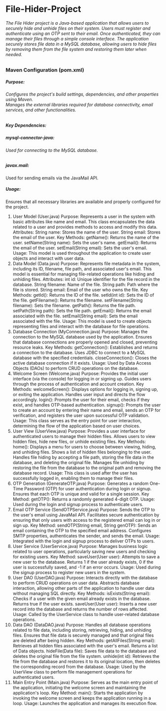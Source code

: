 # File-Hider-Project

<h6>The File Hider project is a Java-based application that allows users to securely hide and unhide files on their system. Users must register and authenticate using an OTP sent to their email. Once authenticated, they can manage their files through a simple console interface. The application securely stores file data in a MySQL database, allowing users to hide files by removing them from the file system and restoring them later when needed.</h6>

<h3>Maven Configuration (pom.xml)</h3>
<h5>Purpose:</h5>
<h6>Configures the project's build settings, dependencies, and other properties using Maven.<br>
Manages the external libraries required for database connectivity, email services, and other functionalities.</h6>

<h5>Key Dependencies:<h5>
<h5>mysql-connector-java: </h5><h6>Used for connecting to the MySQL database.<br>
<h5>javax.mail:</h5> Used for sending emails via the JavaMail API.<br>
<h5>Usage: </h5>Ensures that all necessary libraries are available and properly configured for the project.</h6>

1. User Model (User.java)
Purpose:
Represents a user in the system with basic attributes like name and email.
This class encapsulates the data related to a user and provides methods to access and modify this data.
Attributes:
String name: Stores the name of the user.
String email: Stores the email of the user.
Key Methods:
getName(): Returns the name of the user.
setName(String name): Sets the user's name.
getEmail(): Returns the email of the user.
setEmail(String email): Sets the user's email.
Usage: This model is used throughout the application to create user objects and interact with user data.
2. Data Model (Data.java)
Purpose:
Represents file metadata in the system, including its ID, filename, file path, and associated user's email.
This model is essential for managing file-related operations like hiding and unhiding files.
Attributes:
int id: Unique identifier for the file record in the database.
String filename: Name of the file.
String path: Path where the file is stored.
String email: Email of the user who owns the file.
Key Methods:
getId(): Returns the ID of the file.
setId(int id): Sets the ID of the file.
getFilename(): Returns the filename.
setFilename(String filename): Sets the filename.
getPath(): Returns the file path.
setPath(String path): Sets the file path.
getEmail(): Returns the email associated with the file.
setEmail(String email): Sets the email associated with the file.
Usage: This model is used to create objects representing files and interact with the database for file operations.
3. Database Connection (MyConnection.java)
Purpose:
Manages the connection to the MySQL database used by the application.
Ensures that database connections are properly opened and closed, preventing resource leaks.
Key Methods:
getConnection(): Establishes and returns a connection to the database.
Uses JDBC to connect to a MySQL database with the specified credentials.
closeConnection(): Closes the active database connection if it exists.
Usage: Used by Data Access Objects (DAOs) to perform CRUD operations on the database.
4. Welcome Screen (Welcome.java)
Purpose:
Provides the initial user interface (via the console) for logging in or signing up.
Guides users through the process of authentication and account creation.
Key Methods:
welcomeScreen(): Displays options for logging in, signing up, or exiting the application. Handles user input and directs the flow accordingly.
login(): Prompts the user for their email, checks if they exist, and handles OTP-based authentication.
signup(): Prompts the user to create an account by entering their name and email, sends an OTP for verification, and registers the user upon successful OTP validation.
Usage: This class serves as the entry point for user interaction, determining the flow of the application based on user choices.
5. User View (UserView.java)
Purpose:
Provides a user interface for authenticated users to manage their hidden files.
Allows users to view hidden files, hide new files, or unhide existing files.
Key Methods:
home(): Displays a menu for users to choose between viewing, hiding, and unhiding files.
Shows a list of hidden files belonging to the user.
Handles file hiding by accepting a file path, storing the file data in the database, and deleting the original file.
Manages file unhiding by restoring the file from the database to the original path and removing the database record.
Usage: This class is used after the user has successfully logged in, enabling them to manage their files.
6. OTP Generation (GenerateOTP.java)
Purpose:
Generates a random One-Time Password (OTP) for user authentication during login or signup.
Ensures that each OTP is unique and valid for a single session.
Key Method:
getOTP(): Returns a randomly generated 4-digit OTP.
Usage: Used during the login and signup process to authenticate users.
7. Email OTP Service (SendOTPService.java)
Purpose:
Sends the OTP to the user's email using JavaMail API.
Facilitates secure authentication by ensuring that only users with access to the registered email can log in or sign up.
Key Method:
sendOTP(String email, String genOTP): Sends an email containing the OTP to the specified email address.
Configures SMTP properties, authenticates the sender, and sends the email.
Usage: Integrated with the login and signup process to deliver OTPs to users.
8. User Service (UserService.java)
Purpose:
Manages business logic related to user operations, particularly saving new users and checking for existing users.
Key Method:
saveUser(User user): Attempts to save a new user to the database. Returns 1 if the user already exists, 0 if the user is successfully saved, and -1 if an error occurs.
Usage: Used during the signup process to register new users in the system.
9. User DAO (UserDAO.java)
Purpose:
Interacts directly with the database to perform CRUD operations on user data.
Abstracts database interaction, allowing other parts of the application to handle user data without managing SQL directly.
Key Methods:
isExists(String email): Checks if a user with the given email already exists in the database. Returns true if the user exists.
saveUser(User user): Inserts a new user record into the database and returns the number of rows affected.
Usage: Called by the UserService class to handle user-related database operations.
10. Data DAO (DataDAO.java)
Purpose:
Handles all database operations related to file data, including storing, retrieving, hiding, and unhiding files.
Ensures that file data is securely managed and that original files are deleted after being hidden.
Key Methods:
getAllFiles(String email): Retrieves all hidden files associated with the user's email. Returns a list of Data objects.
hideFile(Data file): Saves file data to the database and deletes the original file from the file system.
unhide(int id): Retrieves the file from the database and restores it to its original location, then deletes the corresponding record from the database.
Usage: Used by the UserView class to perform file management operations for authenticated users.
11. Main Entry Point (Main.java)
Purpose:
Serves as the main entry point of the application, initiating the welcome screen and maintaining the application's loop.
Key Method:
main(): Starts the application by invoking the welcome screen and keeps the application running in a loop.
Usage: Launches the application and manages its execution flow.
  
